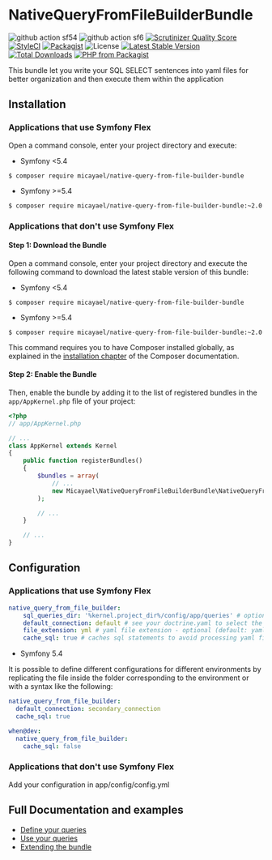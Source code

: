 NativeQueryFromFileBuilderBundle
================================

![github action sf54](https://github.com/micayael/native-query-from-file-builder-bundle/actions/workflows/symfony54.yml/badge.svg)
![github action sf6](https://github.com/micayael/native-query-from-file-builder-bundle/actions/workflows/symfony6.yml/badge.svg)
[![Scrutinizer Quality Score](https://scrutinizer-ci.com/g/micayael/native-query-from-file-builder-bundle/badges/quality-score.png)](https://scrutinizer-ci.com/g/micayael/native-query-from-file-builder-bundle/)
[![StyleCI](https://github.styleci.io/repos/142354406/shield?style=flat)](https://github.styleci.io/repos/142354406)
[![Packagist](https://img.shields.io/packagist/v/micayael/native-query-from-file-builder-bundle.svg)](https://packagist.org/packages/micayael/native-query-from-file-builder-bundle)
![License](https://img.shields.io/packagist/l/micayael/native-query-from-file-builder-bundle.svg)
[![Latest Stable Version](https://poser.pugx.org/micayael/native-query-from-file-builder-bundle/v/stable)](https://packagist.org/packages/micayael/native-query-from-file-builder-bundle)
[![Total Downloads](https://poser.pugx.org/micayael/native-query-from-file-builder-bundle/downloads)](https://packagist.org/packages/micayael/native-query-from-file-builder-bundle)
[![PHP from Packagist](https://img.shields.io/packagist/php-v/micayael/native-query-from-file-builder-bundle.svg)](https://packagist.org/packages/micayael/native-query-from-file-builder-bundle)

This bundle let you write your SQL SELECT sentences into yaml files 
for better organization and then execute them within the application

Installation
------------

### Applications that use Symfony Flex

Open a command console, enter your project directory and execute:

* Symfony <5.4

```console
$ composer require micayael/native-query-from-file-builder-bundle
```

* Symfony >=5.4

```console
$ composer require micayael/native-query-from-file-builder-bundle:~2.0
```

### Applications that don't use Symfony Flex

#### Step 1: Download the Bundle

Open a command console, enter your project directory and execute the
following command to download the latest stable version of this bundle:

* Symfony <5.4

```console
$ composer require micayael/native-query-from-file-builder-bundle
```

* Symfony >=5.4

```console
$ composer require micayael/native-query-from-file-builder-bundle:~2.0
```

This command requires you to have Composer installed globally, as explained
in the [installation chapter](https://getcomposer.org/doc/00-intro.md)
of the Composer documentation.

#### Step 2: Enable the Bundle

Then, enable the bundle by adding it to the list of registered bundles
in the `app/AppKernel.php` file of your project:

```php
<?php
// app/AppKernel.php

// ...
class AppKernel extends Kernel
{
    public function registerBundles()
    {
        $bundles = array(
            // ...
            new Micayael\NativeQueryFromFileBuilderBundle\NativeQueryFromFileBuilderBundle(),
        );

        // ...
    }

    // ...
}
```

Configuration
-------------

### Applications that use Symfony Flex

```yaml
native_query_from_file_builder:
    sql_queries_dir: '%kernel.project_dir%/config/app/queries' # optional (default: '%kernel.project_dir%/config/app/queries')
    default_connection: default # see your doctrine.yaml to select the connection you want to use by default - optional default: 'default')
    file_extension: yml # yaml file extension - optional (default: yaml)
    cache_sql: true # caches sql statements to avoid processing yaml files in each request. Recommended for production - optional (default: true)
```

* Symfony 5.4

It is possible to define different configurations for different environments by replicating the file inside the folder corresponding to the environment or with a syntax like the following:

```yaml
native_query_from_file_builder:
  default_connection: secondary_connection
  cache_sql: true

when@dev:
  native_query_from_file_builder:
    cache_sql: false
```

### Applications that don't use Symfony Flex

Add your configuration in app/config/config.yml

Full Documentation and examples
-------------------------------

- [Define your queries](doc/defining_queries.md)
- [Use your queries](doc/using_queries.md)
- [Extending the bundle](doc/using_queries.md)
